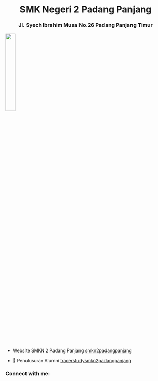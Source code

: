 <h1 align="center">SMK Negeri 2 Padang Panjang</h1>
<h3 align="center">Jl. Syech Ibrahim Musa No.26 Padang Panjang Timur</h3>
<img src="https://tracerstudysmekdapadapa.my.id/assets/smkn2papa.png" width="25%" height="auto"/>

- Website SMKN 2 Padang Panjang [smkn2padangpanjang](https://smkn2-padangpanjang.sch.id/)

- 👯 Penulusuran Alumni [tracerstudysmkn2padangpanjang](https://tracerstudysmekdapadapa.my.id)

<h3 align="left">Connect with me:</h3>
<p align="left">
</p>
